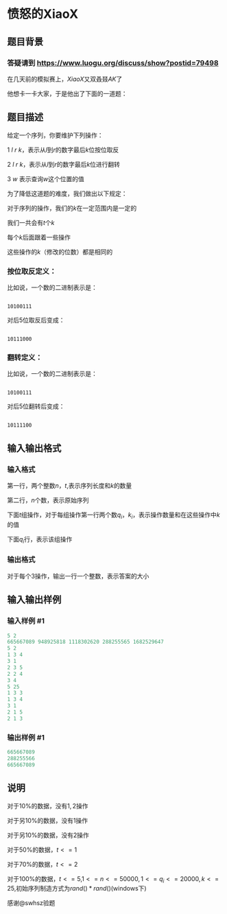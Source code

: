 # 愤怒的XiaoX

## 题目背景

### 答疑请到 https://www.luogu.org/discuss/show?postid=79498

在几天前的模拟赛上，$XiaoX$又双叒叕$AK$了

他想卡一卡大家，于是他出了下面的一道题：

## 题目描述

给定一个序列，你要维护下列操作：

$1$ $l$ $r$ $k$，表示从$l$到$r$的数字最后$k$位按位取反

$2$ $l$ $r$ $k$，表示从$l$到$r$的数字最后$k$位进行翻转

$3$ $w$ 表示查询$w$这个位置的值

为了降低这道题的难度，我们做出以下规定：

对于序列的操作，我们的$k$在一定范围内是一定的

我们一共会有$t$个$k$

每个$k$后面跟着一些操作

这些操作的$k$（修改的位数）都是相同的

### 按位取反定义：

比如说，一个数的二进制表示是：

```

10100111

```

对后5位取反后变成：

```

10111000

```

### 翻转定义：

比如说，一个数的二进制表示是：

```

10100111

```

对后5位翻转后变成：

```

10111100

```

## 输入输出格式

### 输入格式

第一行，两个整数$n$，$t$,表示序列长度和$k$的数量

第二行，$n$个数，表示原始序列

下面$t$组操作，对于每组操作第一行两个数$q_i$，$k_i$，表示操作数量和在这些操作中$k$的值

下面$q_i$行，表示该组操作

### 输出格式

对于每个$3$操作，输出一行一个整数，表示答案的大小

## 输入输出样例

### 输入样例 #1

```cpp
5 2
665667089 948925818 1118302620 288255565 1682529647 
5 2
1 3 4
3 1
2 3 5
2 2 4
3 4
5 25
1 3 3
1 3 4
3 1
2 1 5
2 1 3
```


### 输出样例 #1

```cpp
665667089
288255566
665667089
```


## 说明

对于$10$%的数据，没有$1,2$操作

对于另$10$%的数据，没有$1$操作

对于另$10$%的数据，没有$2$操作

对于$50$%的数据，$t<=1$

对于$70$%的数据，$t<=2$

对于$100$%的数据，$t<=5$,$1<=n<=50000,1<=q_i<=20000,k<=25$,初始序列制造方式为$rand()*rand()$(windows下)

感谢@swhsz验题

